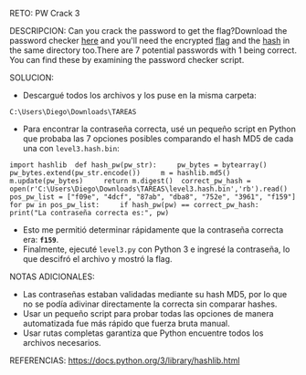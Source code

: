 RETO:
PW Crack 3

DESCRIPCION:
Can you crack the password to get the flag?Download the password checker [here](https://artifacts.picoctf.net/c/17/level3.py) and you'll need the encrypted [flag](https://artifacts.picoctf.net/c/17/level3.flag.txt.enc) and the [hash](https://artifacts.picoctf.net/c/17/level3.hash.bin) in the same directory too.There are 7 potential passwords with 1 being correct. You can find these by examining the password checker script.

SOLUCION:
- Descargué todos los archivos y los puse en la misma carpeta:

`C:\Users\Diego\Downloads\TAREAS`

- Para encontrar la contraseña correcta, usé un pequeño script en Python que probaba las 7 opciones posibles comparando el hash MD5 de cada una con `level3.hash.bin`:

`import hashlib  def hash_pw(pw_str):     pw_bytes = bytearray()     pw_bytes.extend(pw_str.encode())     m = hashlib.md5()     m.update(pw_bytes)     return m.digest()  correct_pw_hash = open(r'C:\Users\Diego\Downloads\TAREAS\level3.hash.bin','rb').read() pos_pw_list = ["f09e", "4dcf", "87ab", "dba8", "752e", "3961", "f159"]  for pw in pos_pw_list:     if hash_pw(pw) == correct_pw_hash:         print("La contraseña correcta es:", pw)`

- Esto me permitió determinar rápidamente que la contraseña correcta era: **`f159`**.
- Finalmente, ejecuté `level3.py` con Python 3 e ingresé la contraseña, lo que descifró el archivo y mostró la flag.


NOTAS ADICIONALES:
- Las contraseñas estaban validadas mediante su hash MD5, por lo que no se podía adivinar directamente la correcta sin comparar hashes.
- Usar un pequeño script para probar todas las opciones de manera automatizada fue más rápido que fuerza bruta manual.
- Usar rutas completas garantiza que Python encuentre todos los archivos necesarios.

REFERENCIAS:
https://docs.python.org/3/library/hashlib.html
